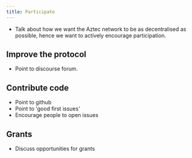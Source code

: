 ```yaml
---
title: Participate
---
```


- Talk about how we want the Aztec network to be as decentralised as possible, hence we want to actively encourage participation.

## Improve the protocol

- Point to discourse forum.

## Contribute code

- Point to github
- Point to 'good first issues'
- Encourage people to open issues

## Grants

- Discuss opportunities for grants

